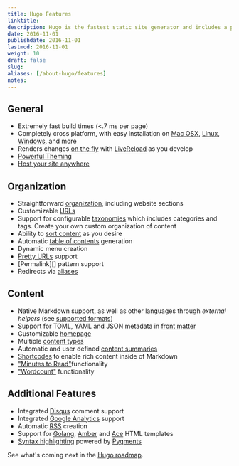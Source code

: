```yaml
---
title: Hugo Features
linktitle:
description: Hugo is the fastest static site generator and includes a powerful templating language, making it the appropriate choice for websites of all sizes and types.
date: 2016-11-01
publishdate: 2016-11-01
lastmod: 2016-11-01
weight: 10
draft: false
slug:
aliases: [/about-hugo/features]
notes:
---
```


## General

* Extremely fast build times (&lt;.7 ms per page)
* Completely cross platform, with easy installation on [Mac OSX][], [Linux][], [Windows][], and more
* Renders changes [on the fly](/overview/usage/) with [LiveReload][] as you develop
* [Powerful Theming][]
* [Host your site anywhere][]

## Organization

  * Straightforward [organization](/project-organization), including website sections
  * Customizable [URLs](/extras/urls/)
  * Support for configurable [taxonomies](/taxonomies/overview/) which includes categories and tags.  Create your own custom organization of content
  * Ability to [sort content](/content/ordering/) as you desire
  * Automatic [table of contents][] generation
  * Dynamic menu creation
  * [Pretty URLs][] support
  * [Permalink][] pattern support
  * Redirects via [aliases][]

## Content

  * Native Markdown support, as well as other languages through *external helpers* (see [supported formats][])
  * Support for TOML, YAML and JSON metadata in [front matter][]
  * Customizable [homepage][]
  * Multiple [content types][]
  * Automatic and user defined [content summaries][]
  * [Shortcodes][] to enable rich content inside of Markdown
  * ["Minutes to Read"][]functionality
  * ["Wordcount"][] functionality

## Additional Features

  * Integrated [Disqus][] comment support
  * Integrated [Google Analytics][] support
  * Automatic [RSS][] creation
  * Support for [Golang][], [Amber] and [Ace][] HTML templates
  * [Syntax highlighting][] powered by [Pygments][]

See what's coming next in the [Hugo roadmap][].

["Minutes to Read"]: /variables-and-params/
["Wordcount"]: /variables-and-params/
[Ace]: https://github.com/yosssi/ace
[aliases]: /content-management/url-management/#aliases
[Amber]: https://github.com/eknkc/amber
[content summaries]: /content-management/content-summaries/
[content types]: /content-management/content-types/
[Disqus]: https://disqus.com/
[front matter]: /content-management/front-matter/
[Golang]: http://golang.org/pkg/html/template/
[Google Analytics]: https://google-analytics.com/
[homepage]: /templates/homepage-template/
[Host your site anywhere]: /hosting-and-deployment/
[Hugo roadmap]: /about-hugo/roadmap
[Linux]: /getting-started/install-on-mac/
[LiveReload]: /getting-started/using-hugo/
[Mac OSX]: /getting-started/install-of-pc/
[Permalinks]: /content-management/url-management/#permalinks
[Pretty URLs]: /content-management/url-management/
[Powerful Theming]: /themes/
[Pygments]: http://pygments.org/
[RSS]: /templates/rss-templates/
[Shortcodes]: /templates/shortcodes/
[supported formats]: /content-management/markdown-and-supported-formats/
[Syntax highlighting]: /developer-tools/syntax-highlighting/
[table of contents]: /content-management/table-of-contents/
[Windows]: /getting-started/install-on-linux/